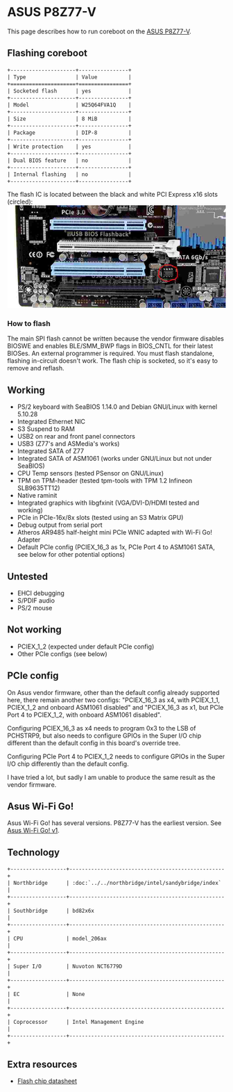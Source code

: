 # ASUS P8Z77-V

This page describes how to run coreboot on the [ASUS P8Z77-V].

## Flashing coreboot

```eval_rst
+---------------------+----------------+
| Type                | Value          |
+=====================+================+
| Socketed flash      | yes            |
+---------------------+----------------+
| Model               | W25Q64FVA1Q    |
+---------------------+----------------+
| Size                | 8 MiB          |
+---------------------+----------------+
| Package             | DIP-8          |
+---------------------+----------------+
| Write protection    | yes            |
+---------------------+----------------+
| Dual BIOS feature   | no             |
+---------------------+----------------+
| Internal flashing   | no             |
+---------------------+----------------+
```

The flash IC is located between the black and white PCI Express x16 slots (circled):
![](p8z77-v.jpg)

### How to flash

The main SPI flash cannot be written because the vendor firmware disables BIOSWE
and enables BLE/SMM_BWP flags in BIOS_CNTL for their latest BIOSes. An external
programmer is required. You must flash standalone, flashing in-circuit doesn't
work. The flash chip is socketed, so it's easy to remove and reflash.

## Working

- PS/2 keyboard with SeaBIOS 1.14.0 and Debian GNU/Linux with kernel 5.10.28
- Integrated Ethernet NIC
- S3 Suspend to RAM
- USB2 on rear and front panel connectors
- USB3 (Z77's and ASMedia's works)
- Integrated SATA of Z77
- Integrated SATA of ASM1061 (works under GNU/Linux but not under SeaBIOS)
- CPU Temp sensors (tested PSensor on GNU/Linux)
- TPM on TPM-header (tested tpm-tools with TPM 1.2 Infineon SLB9635TT12)
- Native raminit
- Integrated graphics with libgfxinit (VGA/DVI-D/HDMI tested and working)
- PCIe in PCIe-16x/8x slots (tested using an S3 Matrix GPU)
- Debug output from serial port
- Atheros AR9485 half-height mini PCIe WNIC adapted with Wi-Fi Go! Adapter
- Default PCIe config (PCIEX_16_3 as 1x, PCIe Port 4 to ASM1061 SATA, see below
  for other potential options)

## Untested

- EHCI debugging
- S/PDIF audio
- PS/2 mouse

## Not working

- PCIEX_1_2 (expected under default PCIe config)
- Other PCIe configs (see below)

## PCIe config
On Asus vendor firmware, other than the default config already supported here,
there remain another two configs: "PCIEX_16_3 as x4, with PCIEX_1_1, PCIEX_1_2
and onboard ASM1061 disabled" and "PCIEX_16_3 as x1, but PCIe Port 4 to PCIEX_1_2,
with onboard ASM1061 disabled".

Configuring PCIEX_16_3 as x4 needs to program 0x3 to the LSB of PCHSTRP9, but
also needs to configure GPIOs in the Super I/O chip different than the default
config in this board's override tree.

Configuring PCIe Port 4 to PCIEX_1_2 needs to configure GPIOs in the Super I/O
chip differently than the default config.

I have tried a lot, but sadly I am unable to produce the same result as the vendor
firmware.

## Asus Wi-Fi Go!
Asus Wi-Fi Go! has several versions. P8Z77-V has the earliest version.
See [Asus Wi-Fi Go! v1].

## Technology

```eval_rst
+------------------+--------------------------------------------------+
| Northbridge      | :doc:`../../northbridge/intel/sandybridge/index` |
+------------------+--------------------------------------------------+
| Southbridge      | bd82x6x                                          |
+------------------+--------------------------------------------------+
| CPU              | model_206ax                                      |
+------------------+--------------------------------------------------+
| Super I/O        | Nuvoton NCT6779D                                 |
+------------------+--------------------------------------------------+
| EC               | None                                             |
+------------------+--------------------------------------------------+
| Coprocessor      | Intel Management Engine                          |
+------------------+--------------------------------------------------+
```

## Extra resources

- [Flash chip datasheet][W25Q64FVA1Q]

[ASUS P8Z77-V]: https://www.asus.com/supportonly/p8z77v/helpdesk_knowledge/
[W25Q64FVA1Q]: https://www.winbond.com/resource-files/w25q64fv%20revs%2007182017.pdf
[flashrom]: https://flashrom.org/Flashrom
[Asus Wi-Fi Go! v1]: ./wifigo_v1.md
